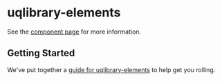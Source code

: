 uqlibrary-elements
================

See the [component page](http://uqlibrary.github.io/uqlibrary-elements) for more information.

## Getting Started

We've put together a [guide for uqlibrary-elements](http://www.polymer-project.org/docs/start/reusableelements.html) to help get you rolling.
